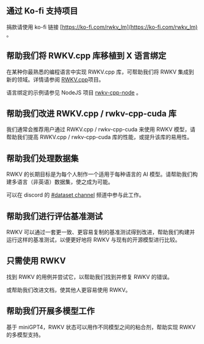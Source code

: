 
## 通过 Ko-fi 支持项目

捐款请使用 ko-fi 链接 [https://ko-fi.com/rwkv_lm](https://ko-fi.com/rwkv_lm) 。

## 帮助我们将 RWKV.cpp 库移植到 X 语言绑定

在某种你最熟悉的编程语言中实现 RWKV.cpp 库，可帮助我们将 RWKV 集成到新的领域。详情请参阅 [RWKV.cpp](https://github.com/saharNooby/rwkv.cpp)项目。

语言绑定的示例请参见 NodeJS 项目 [rwkv-cpp-node](https://www.npmjs.com/package/rwkv-cpp-node) 。

## 帮助我们改进 RWKV.cpp / rwkv-cpp-cuda 库

我们通常会推荐用户通过 RWKV.cpp / rwkv-cpp-cuda 来使用 RWKV 模型，请帮助我们提高 RWKV.cpp / rwkv-cpp-cuda 库的性能，或提升该库的易用性。

## 帮助我们处理数据集

RWKV 的长期目标是为每个人制作一个适用于每种语言的 AI 模型。请帮助我们构建多语言（非英语）数据集，使之成为可能。

可以在 discord 的 [#dataset channel](https://discord.gg/uMpzuDwcu5) 频道中参与此工作。

## 帮助我们进行评估基准测试

RWKV 可以通过一套更一致、更容易复制的基准测试得到改进，帮助我们构建并运行这样的基准测试，以便更好地将 RWKV 与现有的开源模型进行比较。

## 只需使用 RWKV

找到 RWKV 的用例并尝试它，以帮助我们找到并修复 RWKV 的错误。

或帮助我们改进文档，使其他人更容易使用 RWKV。

## 帮助我们开展多模型工作

基于 miniGPT4，RWKV 状态可以用作不同模型之间的粘合剂，帮助实现 RWKV 的多模型支持。